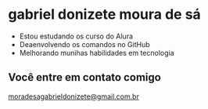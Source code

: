 # gabriel donizete moura de sá

- Estou estudando os curso do Alura
- Deaenvolvendo os comandos no GitHub
- Melhorando munihas habilidades em tecnologia

## Você entre em contato comigo ##

moradesagabrieldonizete@gmail.com.br



